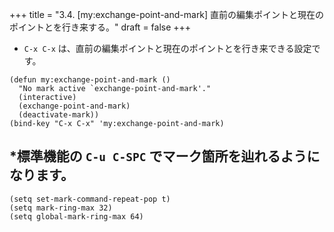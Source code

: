 +++
title = "3.4. [my:exchange-point-and-mark] 直前の編集ポイントと現在のポイントとを行き来する。"
draft = false
+++
* `C-x C-x` は、直前の編集ポイントと現在のポイントとを行き来できる設定です。

```elisp
(defun my:exchange-point-and-mark ()
  "No mark active `exchange-point-and-mark'."
  (interactive)
  (exchange-point-and-mark)
  (deactivate-mark))		 
(bind-key "C-x C-x" 'my:exchange-point-and-mark)
```

## *標準機能の `C-u C-SPC` でマーク箇所を辿れるようになります。

```elisp
(setq set-mark-command-repeat-pop t)
(setq mark-ring-max 32)
(setq global-mark-ring-max 64)
```

